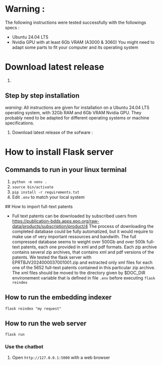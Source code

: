 # Warning : 
The following instructions were tested successfully with the followings specs :
- Ubuntu 24.04 LTS
- Nvidia GPU with at least 6Gb VRAM (A3000 & 3060)
You might need to adapt some parts to fit your computer and its operating system

# Download latest release

1. 

## Step by step installation

*warning*: All instructions are given for installation on a Ubuntu 24.04 LTS operating system, with 32Gb RAM and 6Gb VRAM Nvidia GPU. They probably need to be adapted for different operating systems or machine specifications.

1. Download latest release of the sofware :
# How to install Flask server

## Commands to run in your linux terminal

1. ```python -m venv .```
2. ```source bin/activate```
3. ```pip install -r requirements.txt```
4. Edit ```.env``` to match your local system

## How to import full-text patents

- Full text patents can be downloaded by subscribed users from 
<https://publication-bdds.apps.epo.org/raw-data/products/subscription/product/4>
The process of downloading the completed database could be fully automatized, but it would require to make use of very important ressources and bandwith. The full compressed database seems to weight over 500Gb and over 500k full-text patents, each one provided in xml and pdf formats.
Each zip archive contains several zip archives, that contains xml and pdf versions of the patents. We tested the flask server with EPRTBJV2024000037001001.zip and extracted only xml files for each one of the 5652 full-text patents contained in this particular zip archive.
The xml files should be moved to the directory given by $DOC_DIR environement variable that is defined in file ```.env``` before executing ```flask reindex```

## How to run the embedding indexer

```flask reindex "my request"```

## How to run the web server

```flask run```

### Use the chatbot

1. Open ```http://127.0.0.1:5000``` with a web browser
